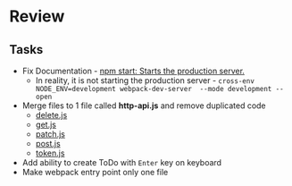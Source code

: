 # Review 
## Tasks
* Fix Documentation -  [npm start: Starts the production server.](file:///README.md:19)
    * In reality, it is not starting the production server  - `cross-env NODE_ENV=development webpack-dev-server  --mode development --open`
* Merge files to 1 file called **http-api.js** and remove duplicated code
  * [delete.js](src/api/delete.js)
  * [get.js](src/api/get.js)
  * [patch.js](src/api/patch.js)
  * [post.js](src/api/post.js)
  * [token.js](src/api/token.js)
* Add ability to create ToDo with `Enter` key on keyboard
* Make webpack entry point only one file
